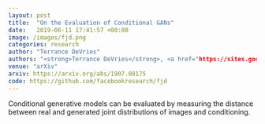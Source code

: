 ```yaml
---
layout: post
title:  "On the Evaluation of Conditional GANs"
date:   2019-06-11 17:41:57 +00:00
image: /images/fjd.png
categories: research
author: "Terrance DeVries"
authors: "<strong>Terrance DeVries</strong>, <a href="https://sites.google.com/site/adriromsor">Adriana Romero</a>, <a href="https://scholar.google.com/citations?user=rebEn8oAAAAJ&hl=en">Luis Pineda</a>, <a href="https://www.gwtaylor.ca/">Graham W. Taylor</a>, <a href="https://scholar.google.es/citations?user=XK_ktwQAAAAJ&hl=en">Michal Drozdzal</a>"
venue: "arXiv"
arxiv: https://arxiv.org/abs/1907.08175
code: https://github.com/facebookresearch/fjd
---
```

Conditional generative models can be evaluated by measuring the distance between real and generated joint distributions of images and conditioning.